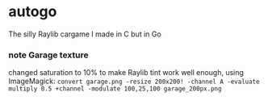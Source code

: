 # autogo
The silly Raylib cargame I made in C but in Go


### note Garage texture 
changed saturation to 10% to make Raylib tint work well enough, using ImageMagick:
```convert garage.png -resize 200x200! -channel A -evaluate multiply 0.5 +channel -modulate 100,25,100 garage_200px.png```